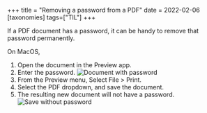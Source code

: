 +++
title = "Removing a password from a PDF"
date = 2022-02-06
[taxonomies] 
tags=["TIL"]
+++

If a PDF document has a password, it can be handy to remove that password permanently.

On MacOS,

1. Open the document in the Preview app.
1. Enter the password.
  ![Document with password](/doc-with-password.png "document with password")
1. From the Preview menu, Select File > Print.
1. Select the PDF dropdown, and save the document.
1. The resulting new document will not have a password.
  ![Save without password](/print-pdf-without-password.png "document without password")